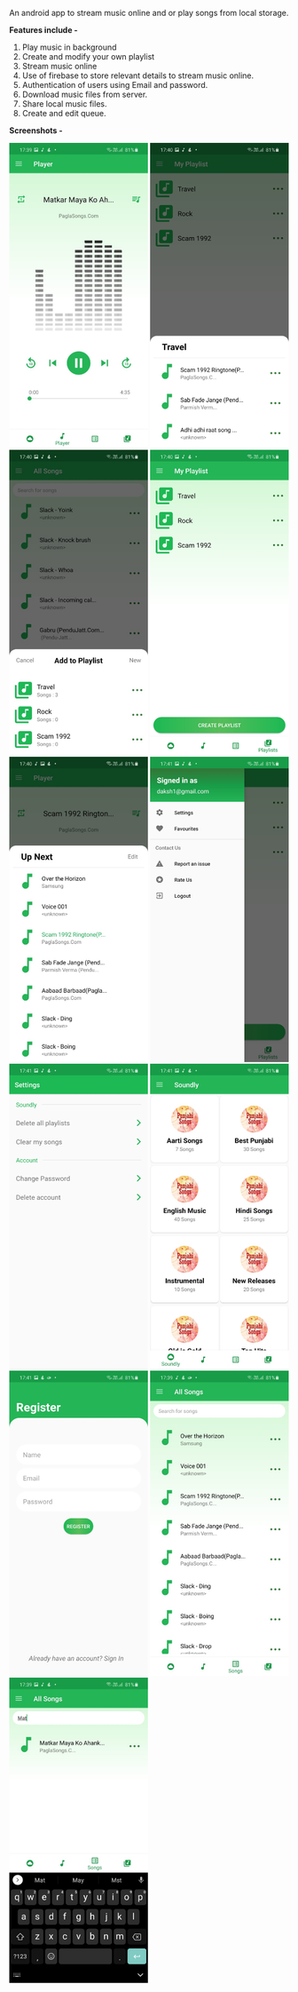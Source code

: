 An android app to stream music online and or play songs from local storage.

**Features include -**
1. Play music in background
2. Create and modify your own playlist
3. Stream music online
4. Use of firebase to store relevant details to stream music online.
5. Authentication of users using Email and password.
6. Download music files from server.
7. Share local music files.
8. Create and edit queue.

**Screenshots -**


<img src="https://github.com/dakshverma2411/Soundly/blob/master/soundly_screen_shots/WhatsApp%20Image%202020-11-29%20at%2017.42.09%20(1).jpeg" alt="alt text" width="250" height="550">

<img src="https://github.com/dakshverma2411/Soundly/blob/master/soundly_screen_shots/WhatsApp%20Image%202020-11-29%20at%2017.42.09%20(2).jpeg" alt="alt text" width="250" height="550">

<img src="https://github.com/dakshverma2411/Soundly/blob/master/soundly_screen_shots/WhatsApp%20Image%202020-11-29%20at%2017.42.09%20(3).jpeg" alt="alt text" width="250" height="550">
<img src="https://github.com/dakshverma2411/Soundly/blob/master/soundly_screen_shots/WhatsApp%20Image%202020-11-29%20at%2017.42.09%20(4).jpeg" alt="alt text" width="250" height="550">
<img src="https://github.com/dakshverma2411/Soundly/blob/master/soundly_screen_shots/WhatsApp%20Image%202020-11-29%20at%2017.42.09%20(5).jpeg" alt="alt text" width="250" height="550">
<img src="https://github.com/dakshverma2411/Soundly/blob/master/soundly_screen_shots/WhatsApp%20Image%202020-11-29%20at%2017.42.09%20(6).jpeg" alt="alt text" width="250" height="550">
<img src="https://github.com/dakshverma2411/Soundly/blob/master/soundly_screen_shots/WhatsApp%20Image%202020-11-29%20at%2017.42.09%20(7).jpeg" alt="alt text" width="250" height="550">
<img src="https://github.com/dakshverma2411/Soundly/blob/master/soundly_screen_shots/WhatsApp%20Image%202020-11-29%20at%2017.42.09%20(8).jpeg" alt="alt text" width="250" height="550">
<img src="https://github.com/dakshverma2411/Soundly/blob/master/soundly_screen_shots/WhatsApp%20Image%202020-11-29%20at%2017.42.09%20(9).jpeg" alt="alt text" width="250" height="550">
<img src="https://github.com/dakshverma2411/Soundly/blob/master/soundly_screen_shots/WhatsApp%20Image%202020-11-29%20at%2017.42.08.jpeg" alt="alt text" width="250" height="550">
<img src="https://github.com/dakshverma2411/Soundly/blob/master/soundly_screen_shots/WhatsApp%20Image%202020-11-29%20at%2017.42.09.jpeg" alt="alt text" width="250" height="550">


